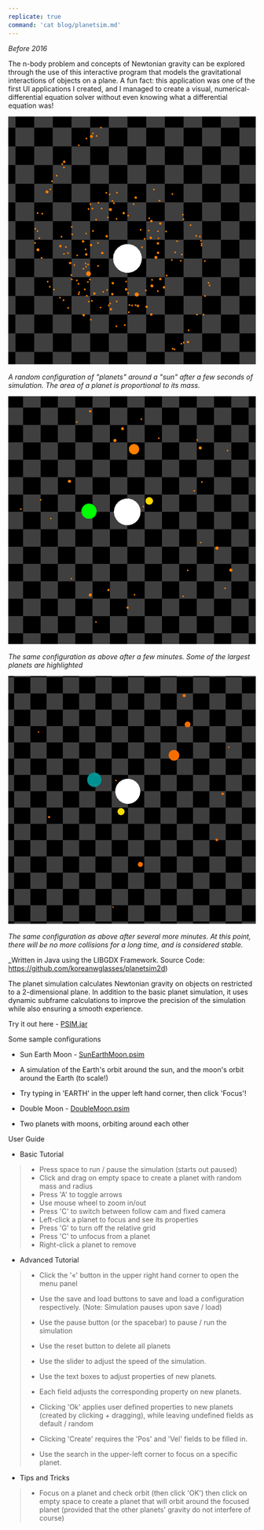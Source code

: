 ```yaml
---
replicate: true
command: 'cat blog/planetsim.md'
---
```


_Before 2016_

The n-body problem and concepts of Newtonian gravity can be explored through the use of this interactive program that models the gravitational interactions of objects on a plane. A fun fact: this application was one of the first UI applications I created, and I managed to create a visual, numerical-differential equation solver without even knowing what a differential equation was!

 ![4D Sphere](/resources/assets/planetsim/INTER2.PNG) 
 
 _A random configuration of "planets" around a "sun" after a few seconds of simulation. The area of a planet is proportional to its mass._ 
 
 ![4D Sphere](/resources/assets/planetsim/INTER2-2.PNG)
 
  _The same configuration as above after a few minutes. Some of the largest planets are highlighted_ 
  
  ![4D Sphere](/resources/assets/planetsim/INTER2-4.PNG) 
  
  _The same configuration as above after several more minutes. At this point, there will be no more collisions for a long time, and is considered stable._

_Written in Java using the LIBGDX Framework. Source Code: https://github.com/koreanwglasses/planetsim2d)

The planet simulation calculates Newtonian gravity on objects on restricted to a 2-dimensional plane. In addition to the basic planet simulation, it uses dynamic subframe calculations to improve the precision of the simulation while also ensuring a smooth experience.

Try it out here - [PSIM.jar](/resources/assets/planetsim/PSIM.jar)

Some sample configurations

*   Sun Earth Moon - [SunEarthMoon.psim](/resources/assets/planetsim/SunEarthMoon.psim)

*   A simulation of the Earth's orbit around the sun, and the moon's orbit around the Earth (to scale!)
*   Try typing in 'EARTH' in the upper left hand corner, then click 'Focus'!

*   Double Moon - [DoubleMoon.psim](/resources/assets/planetsim/DoubleMoon.psim)

*   Two planets with moons, orbiting around each other

User Guide

*   Basic Tutorial

> *   Press space to run / pause the simulation (starts out paused)
> *   Click and drag on empty space to create a planet with random mass and radius
> *   Press 'A' to toggle arrows
> *   Use mouse wheel to zoom in/out
> *   Press 'C' to switch between follow cam and fixed camera
> *   Left-click a planet to focus and see its properties
> *   Press 'G' to turn off the relative grid
> *   Press 'C' to unfocus from a planet
> *   Right-click a planet to remove

*   Advanced Tutorial

> *   Click the '«' button in the upper right hand corner to open the menu panel
> *   Use the save and load buttons to save and load a configuration respectively. (Note: Simulation pauses upon save / load)
> *   Use the pause button (or the spacebar) to pause / run the simulation
> *   Use the reset button to delete all planets
> *   Use the slider to adjust the speed of the simulation.
> *   Use the text boxes to adjust properties of new planets.
> 
> *   Each field adjusts the corresponding property on new planets.
> *   Clicking 'Ok' applies user defined properties to new planets (created by clicking + dragging), while leaving undefined fields as default / random
> *   Clicking 'Create' requires the 'Pos' and 'Vel' fields to be filled in.
> 
> *   Use the search in the upper-left corner to focus on a specific planet.

*   Tips and Tricks

> *   Focus on a planet and check orbit (then click 'OK') then click on empty space to create a planet that will orbit around the focused planet (provided that the other planets' gravity do not interfere of course)